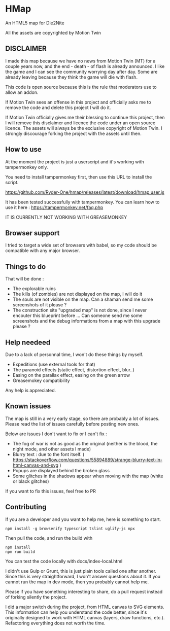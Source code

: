 # HMap 

An HTML5 map for Die2Nite

All the assets are copyrighted by Motion Twin

## DISCLAIMER

I made this map because we have no news from Motion Twin (MT) for a couple years now, and the end - death - of flash
is already announced. I like the game and I can see the community worrying day after day. Some are already leaving because 
they think the game will die with flash.

This code is open source because this is the rule that moderators use to allow an addon.

If Motion Twin sees an offense in this project and officially asks me to remove the code and delete this project I will do it.

If Motion Twin officially gives me their blessing to continue this project, then I will remove this disclaimer and licence 
the code under an open source licence. The assets will always be the exclusive copyright of Motion Twin. I strongly discourage 
forking the project with the assets until then.

## How to use
 
At the moment the project is just a userscript and it's working with tampermonkey only.

You need to install tampermonkey first, then use this URL to install the script.
 
https://github.com/Ryder-One/hmap/releases/latest/download/hmap.user.js
 
It has been tested successfully with tampermonkey. You can learn how to use it here : https://tampermonkey.net/faq.php

IT IS CURRENTLY NOT WORKING WITH GREASEMONKEY

## Browser support

I tried to target a wide set of browsers with babel, so my code should be compatible with any major browser.
  
## Things to do

That will be done :

  * The explorable ruins
  * The kills (of zombies) are not displayed on the map, I will do it
  * The souls are not visible on the map. Can a shaman send me some screenshots of it please ?
  * The construction site "upgraded map" is not done, since I never encouter this blueprint before ... Can someone send me some screenshots and the debug informations from a map with this upgrade please ?

## Help needeed

Due to a lack of personnal time, I won't do these things by myself.

  * Expeditions (use external tools for that)
  * The paranoid effects (static effect, distortion effect, blur..)
  * Easing on the parallax effect, easing on the green arrow
  * Greasemokey compatibility

Any help is appreciated.

## Known issues

The map is still in a very early stage, so there are probably a lot of issues. Please read the list of issues carefully before posting new ones.

Below are issues I don't want to fix or I can't fix :

  * The fog of war is not as good as the original (neither is the blood, the night mode, and other assets I made)
  * Blurry text : due to the font itself. ( https://stackoverflow.com/questions/55894889/strange-blurry-text-in-html-canvas-and-svg )
  * Popups are displayed behind the broken glass
  * Some glitches in the shadows appear when moving with the map (white or black glitches)

If you want to fix this issues, feel free to PR

## Contributing
 
If you are a developer and you want to help me, here is something to start.
 
```
npm install -g browserify typescript tslint uglify-js npx
```

Then pull the code, and run the build with 

```
npm install
npm run build
```

You can test the code locally with docs/index-local.html

I didn't use Gulp or Grunt, this is just plain tools called one after another. Since this is very straightforward, I won't answer questions about it. If you cannot run the map in dev mode, then you probably cannot help me.

Please if you have something interesting to share, do a pull request instead of forking silently the project. 

I did a major switch during the project, from HTML canvas to SVG elements. This information can help you understand the code better, since it's originally designed to work with HTML canvas (layers, draw functions, etc.). Refactoring everything does not worth the time.
